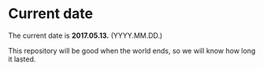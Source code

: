# Current date

The current date is **2017.05.13.** (YYYY.MM.DD.)

This repository will be good when the world ends, so we will know how long it lasted.